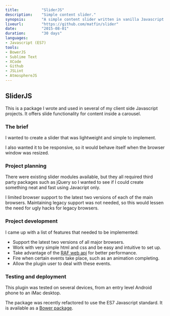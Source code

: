 ```yaml
---
title: 			"SliderJS"
description:	"Simple content slider."
synopsis:		"A simple content slider written in vanilla Javascript and bundled as a Bower package."
liveurl:		"https://github.com/matfin/slider"
date:			"2015-08-01"
duration:		"30 days"
languages: 		
- Javascript (ES7)
tools:
- BowerJS
- Sublime Text
- XCode
- Github
- JSLint
- AtmosphereJS
---
```


## SliderJS
This is a package I wrote and used in several of my client side Javascript projects. It offers slide functionality for content inside a carousel.

### The brief
I wanted to create a slider that was lightweight and simple to implement. 

I also wanted it to be responsive, so it would behave itself when the browser window was resized.

### Project planning
There were existing slider modules available, but they all required third party packages such as jQuery so I wanted to see if I could create something neat and fast using Javacript only.

I limited browser support to the latest two versions of each of the main browsers. Maintaining legacy support was not needed, so this would lessen the need for ugly hacks for legacy browsers.

### Project development
I came up with a list of features that needed to be implemented:

- Support the latest two versions of all major browsers.
- Work with very simple html and css and be easy and intuitive to set up.
- Take advantage of the [RAF web api](https://developer.mozilla.org/en-US/docs/Web/API/window/requestAnimationFrame) for better performance.
- Fire when certain events take place, such as an animation completing.
- Allow the plugin user to deal with these events.

### Testing and deployment
This plugin was tested on several devices, from an entry level Android phone to an iMac desktop.

The package was recently refactored to use the ES7 Javascript standard. It is available as a [Bower package](https://github.com/matfin/slider).





